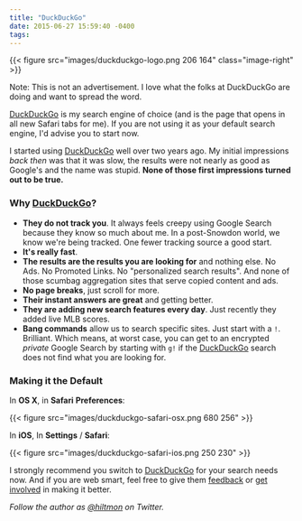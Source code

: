 ```yaml
---
title: "DuckDuckGo"
date: 2015-06-27 15:59:40 -0400
tags: 
---
```


{{< figure src="images/duckduckgo-logo.png 206 164" class="image-right" >}}

<span class="light">Note: This is not an advertisement. I love what the folks at DuckDuckGo are doing and want to spread the word.</span>

[DuckDuckGo](https://duckduckgo.com) is my search engine of choice (and is the page that opens in all new Safari tabs for me). If you are not using it as your default search engine, I'd advise you to start now.

I started using [DuckDuckGo](https://duckduckgo.com) well over two years ago. My initial impressions *back then* was that it was slow, the results were not nearly as good as Google's and the name was stupid. **None of those first impressions turned out to be true.**

### Why [DuckDuckGo](https://duckduckgo.com)?

- **They do not track you**. It always feels creepy using Google Search because they know so much about me. In a post-Snowdon world, we know we're being tracked. One fewer tracking source a good start.
- **It's really fast**.
- **The results are the results you are looking for** and nothing else. No Ads. No Promoted Links. No "personalized search results". And none of those scumbag aggregation sites that serve copied content and ads.
- **No page breaks**, just scroll for more.
- **Their instant answers are great** and getting better.
- **They are adding new search features every day**. Just recently they added live MLB scores.
- **Bang commands** allow us to search specific sites. Just start with a `!`. Brilliant. Which means, at worst case, you can get to an encrypted *private* Google Search by starting with `g!` if the [DuckDuckGo](https://duckduckgo.com) search does not find what you are looking for.

### Making it the Default

In **OS X**, in **Safari** **Preferences**:

{{< figure src="images/duckduckgo-safari-osx.png 680 256" >}}

In **iOS**, In **Settings** / **Safari**:

{{< figure src="images/duckduckgo-safari-ios.png 250 230" >}}

I strongly recommend you switch to [DuckDuckGo](https://duckduckgo.com) for your search needs now. And if you are web smart, feel free to give them [feedback](https://duckduckgo.com/feedback) or [get involved](http://duckduckhack.com) in making it better.

*Follow the author as [@hiltmon](https://twitter.com/hiltmon) on Twitter.*
